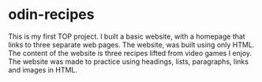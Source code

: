 # odin-recipes

This is my first TOP project. I built a basic website, with a homepage that links to three separate web pages. The website, was built using only HTML. The content of the website is three recipes lifted from video games I enjoy. The website was made to practice using headings, lists, paragraphs, links and images in HTML. 